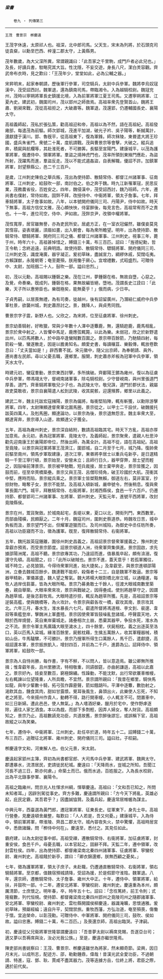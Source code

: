 

##### 梁書
　　`卷九 ‧ 列傳第三`

* * *

`王茂　曹景宗　栁慶遠`

王茂字休遠，太原祁人也。祖深，北中郎司馬。父天生，宋末為列將，於石頭克司徒袁粲，以勳至巴西、梓潼二郡太守，上黃縣男。

茂年數歲，為大父深所異，常謂親識曰：「此吾家之千里駒，成門戶者必此兒也。」及長，好讀兵書，駮略究其大旨。性沈隱，不妄交遊，身長八尺，潔白羙容觀。齊武帝布衣時，見之歎曰：「王茂年少，堂堂如此，必為公輔之器。」

宋昇明末，起家奉朝請，歷後軍行參軍，司空騎兵，太尉中兵參軍。魏將李烏奴冦漢中，茂受詔西討。魏軍退，還為鎮南司馬，帶臨湘令。入為越騎校尉。魏冦兖州，茂時以寧朔將軍長史鎮援北境，入為前軍將軍江夏王司馬。又遷寧朔將軍、江夏內史。建武初，魏圍司州，茂以郢州之師救焉。高祖率衆先登賢首山，魏將王肅、劉昶來戰，茂從高祖拒之，大破肅等。魏軍退，茂還郢，仍遷輔國長史、襄陽太守。

高祖義師起，茂私於張弘策，勸高祖迎和帝，高祖以為不然，語在高祖紀。高祖發雍部，每遣茂為前驅。師次郢城，茂進平加湖，破光子衿、吳子陽等，斬馘萬計，還獻捷于漢川。郢、魯旣平，從高祖東下，復為軍鋒。師次秣陵，東昬遣大將王珍國，盛兵朱雀門，衆號二十萬，度航請戰。茂與曹景宗等會擊，大破之。縱兵追奔，積屍與航欄等，其赴淮死者，不可勝筭。長驅至宣陽門。建康城平，以茂為護軍將軍，俄遷侍中、領軍將軍。羣盜之燒神虎門也，茂率所領到東掖門應赴，為盜所射，茂躍馬而進，羣盜反走。茂以不能式遏姦盜，自表解職，優詔不許。加鎮軍將軍，封望蔡縣公，邑二千三百戶。

是歲，江州刺史陳伯之舉兵叛，茂出為使持節、散騎常侍、都督江州諸軍事、征南將軍、江州刺史，給鼓吹一部，南討伯之。伯之奔于魏。時九江新罹軍冦，民思反業，茂務農省役，百姓安之。四年，魏侵漢中，茂受詔西討，魏乃班師。六年，遷尚書右僕射，常侍如故。固辤不拜，改授侍中、中衞將軍，領太子詹事。七年，拜車騎將軍，太子詹事如故。八年，以本號開府儀同三司、丹陽尹，侍中如故。時天下無事，高祖方信仗文雅，茂心頗怏怏，侍宴醉後，每見言色，高祖常宥而不之責也。十一年，進位司空，侍中、尹如故。茂辤京尹，改領中權將軍。

茂性寬厚，居官雖無譽，亦為吏民所安。居處方正，在一室衣冠儼然，雖僕妾莫見其惰容。姿表瓌麗，須眉如畫，出入朝會，每為衆所瞻望。明年，出為使持節、散騎常侍、驃騎將軍、開府同三司之儀、都督江州諸軍事、江州刺史。視事三年，薨于州，時年六十。高祖甚悼惜之，賻錢三十萬，布三百匹。詔曰：「旌德紀勳，哲王令軌；念終追遠，前典明誥。故使持節、散騎常侍、驃騎將軍、開府儀同三司、江州刺史茂，識度淹廣，器宇凝正。爰初草昧，盡誠宣力，綢繆休戚，契闊屯夷。方賴謀猷，永隆朝寄；奄至薨殞，朕用慟于厥心。宜增禮數，式昭盛烈。可贈侍中、太尉，加班劔二十人，鼔吹一部。謚曰忠烈。」

初，茂以元勳，高祖賜以鍾磬之樂。茂在江州，夢鍾磬在格，無故自墮，心惡之。及覺，命奏樂。旣成列，鍾磬在格，果無故編皆絕，墮地。茂謂長史江詮曰：「此樂，天子所以惠勞臣也。樂旣極矣，能無憂乎！」俄而病，少日卒。

子貞秀嗣，以居喪無禮，為有司奏，徙越州，後有詔留廣州，乃潛結仁威府中兵參軍杜景，欲襲州城，刺史蕭昂討之。景，魏降人，與貞秀同戮。

曹景宗字子震，新野人也。父欣之，為宋將，位至征虜將軍、徐州刺史。

景宗幼善騎射，好畋獵，常與少年數十人澤中逐麞鹿，無，還騎趂鹿，鹿馬相亂，景宗於衆中射之，人皆懼中馬足，鹿應弦輒斃，以此為樂。未弱冠，欣之於新野遣出州，以匹馬將數人，於中路卒逢蠻賊數百圍之。景宗帶百餘箭，乃馳騎四射，每箭殺一蠻，蠻遂散走，因是以膽勇知名。頗愛史書，每讀穰苴、樂毅傳，輒放卷歎息曰：「丈夫當如是！」辟西曹不就。宋元徽中，隨父出京師，為奉朝請、員外，遷尚書左民郎。尋以父憂去職，還鄉里。服闋，刺史蕭赤斧板為冠軍中兵參軍，領天水太守。

時建元初，蠻寇羣動，景宗東西討擊，多所擒破。齊鄱陽王鏘為雍州，復以為征虜中兵參軍，帶馮翊太守，督峴南諸軍事，除屯騎校尉。少守督峴南，與州里張道門厚善。道門，齊車騎將軍敬兒少子也，為武陵太守。敬兒誅，道門於郡伏法，親屬故吏莫敢收，景宗自襄陽遣人舩到武陵，收其屍骸，迎還殯葬，鄉里以此義之。

建武二年，魏主托跋宏寇赭陽，景宗為偏將，每衝堅陷陣，輒有斬獲，以勳除游擊將軍。四年，太尉陳顯達督衆軍北圍馬圈，景宗從之，以甲士二千設伏，破魏援托跋英四萬人。及剋馬圈，顯達論功，以景宗為後，景宗退無怨言。魏主率衆大至，顯達宵奔，景宗導入山道，故顯達父子獲全。

五年，高祖為雍州刺史，景宗深自結附，數請高祖臨其宅。時天下方亂，高祖亦厚加意焉。永元初，表為冠軍將軍、竟陵太守。及義師起，景宗聚衆，遣親人杜思沖勸先迎南康王於襄陽即帝位，然後出師，為萬全計。高祖不從，語在高祖紀。高祖至竟陵，以景宗與冠軍將軍王茂濟江，圍郢城，自二月至于七月，城乃降。復帥衆前驅至南州，領馬步軍取建康，道次江寧，東昬將李居士以重兵屯新亭，是日選精騎一千至江寧行頓，景宗始至，安營未立；且師行日久，器甲穿弊，居士望而輕之，因鼔噪前薄景宗。景宗被甲馳戰，短兵裁接，居士棄甲奔走，景宗皆獲之，因鼓而前，徑至皁莢橋築壘。景宗又與王茂、呂僧珍掎角，破王珍國於大航。茂衝其中堅，應時而陷，景宗縱兵乘之。景宗軍士皆桀黠無賴，御道左右，莫非富室，抄掠財物，略奪子女，景宗不能禁。及高祖入頓新城，嚴申號令，然後稍息。復與衆軍長圍六門。城平，拜散騎常侍、右衞將軍，封湘西縣侯，食邑一千六百戶。仍遷持節、都督郢司二州諸軍事、左將軍、郢州刺史。天監元年，進號平西將軍，改封竟陵縣侯。

景宗在州，鬻貨聚斂。於城南起宅，長堤以東，夏口以北，開街列門，東西數里，而部曲殘橫，民頗厭之。二年十月，魏寇司州，圍刺史蔡道恭。時魏攻日苦，城中負板而汲，景宗望門不出，但耀軍遊獵而已。及司州城陷，為御史中丞任昉所奏，高祖以功臣寢而不治，徵為護軍。旣至，復拜散騎常侍、右衞將軍。

五年，魏托跋英寇鍾離，圍徐州刺史昌義之，高祖詔景宗督衆軍援義之，豫州刺史韋叡亦預焉，而受景宗節度。詔景宗頓道人洲，待衆軍齊集俱進。景宗固啟，求先據邵陽洲尾，高祖不聽。景宗欲專其功，乃違詔而進，值暴風卒起，頗有渰溺，復還守先頓。高祖聞之，曰：「此所以破賊也。景宗不進，蓋天意乎！若孤軍獨往，城不時立，必見狼狽。今得待衆軍同進，始大捷矣。」及韋叡至，與景宗進頓邵陽洲，立壘去魏城百餘步。魏連戰不能却，殺傷者十二三，自是魏軍不敢逼。景宗等器甲精新，軍儀甚盛，魏人望之奪氣。魏大將楊大眼對橋北岸立城，以通糧運，每牧人過岸伐芻藁，皆為大眼所略。景宗乃募勇敢士千餘人，徑渡大眼城南數里築壘，親自舉築。大眼率衆來攻，景宗與戰破之，因得壘成。使別將趙草守之，因謂為趙草城，是後恣芻牧焉。大眼時遣抄掠，輒反為趙草所獲。先是，高祖詔景宗等逆裝高艦，使與魏橋等，為火攻計。令景宗與叡各攻一橋，叡攻其南，景宗攻其北。六年三月，春水生，淮水暴長六七尺。叡遣所督將馮道根、李文釗、裴邃、韋寂等乘艦登岸，擊魏洲上軍盡殪。景宗因使衆軍皆鼓噪亂登諸城，呼聲震天地，大眼於西岸燒營，英自東岸棄城走。諸壘相次土崩，悉棄其器甲，争投水死，淮水為之不流。景宗令軍主馬廣躡大眼至濊水上，四十餘里，伏屍相枕。義之出逐英至洛口，英以匹馬入梁城。緣淮百餘里，屍骸枕藉，生擒五萬餘人，收其軍糧器械，積如山岳，牛馬驢騾，不可勝計。景宗乃搜軍所得生口萬餘人，馬千匹，遣獻捷，高祖詔還本軍，景宗振旅凱入，增封四百，并前為二千戶，進爵為公。詔拜侍中、領軍將軍，給鼓吹一部。

景宗為人自恃尚勝，每作書，字有不觧，不以問人，皆以意造焉。雖公卿無所推揖；惟韋叡年長，且州里勝流，特相敬重，同讌御筵，亦曲躬謙遜，高祖以此嘉之。景宗好內，妓妾至數百，窮極錦繡。性躁動，不能沈默，出行常欲褰車帷幔，左右輒諫以位望隆重，人所具瞻，不宜然。景宗謂所親曰：「我昔在鄉里，騎快馬如龍，與年少輩數十騎，拓弓弦作霹靂聲，箭如餓鴟呌。平澤中逐麞，數肋射之，渴飲其血，饑食其肉，甜如甘露漿。覺耳後風生，鼻頭出火，此樂使人忘死，不知老之將至。今來揚州作貴人，動轉不得，路行開車幔，小人輒言不可。閉置車中，如三日新婦。遭此邑邑，使人無氣。」為人嗜酒好樂，臘月於宅中，使作野虖逐除，遍往人家乞酒食。本以為戲，而部下多剽輕，因弄人婦女，奪人財貨。高祖頗知之，景宗乃止。高祖數讌見功臣，共道故舊，景宗醉後謬忘，或誤稱下官，高祖故縱之以為笑樂。

七年，遷侍中、中衞將軍、江州刺史。赴任卒於道，時年五十二。詔賻錢二十萬，布三百匹，追贈征北將軍、雍州刺史、開府儀同三司。謚曰壯。子皎嗣。

栁慶遠字文和，河東解人也。伯父元景，宋太尉。

慶遠起家郢州主簿，齊初為尚書都官郎、大司馬中兵參軍、建武將軍、魏興太守。郡遭暴水，流漂居民，吏請徙民杞城。慶遠曰：「天降雨水，豈城之所知。吾聞江河長不過三日，斯亦何慮。」命築土而已。俄而水過，百姓服之。入為長水校尉，出為平北錄事參軍、襄陽令。

高祖之臨雍州，問京兆人杜惲求州綱，惲舉慶遠。高祖曰：「文和吾已知之，所問未知者耳。」因辟別駕從事史。齊方多難，慶遠謂所親曰：「方今天下將亂，英雄必起，庇民定霸，其吾君乎？」因盡誠恊贊。及義兵起，慶遠常居帷幄為謀主。

中興元年，西臺選為黃門郎，遷冠軍將軍、征東長史。從軍東下，身先士卒。高祖行營壘，見慶遠頓舍嚴整，每歎曰：「人人若是，吾又何憂。」建康城平，入為侍中，領前軍將軍，帶淮陵、齊昌二郡太守。城內甞夜失火，禁中驚懼，高祖時居宮中，悉斂諸鑰，問「栁侍中何在」。慶遠至，悉付之。其見任如此。

霸府建，以為太尉從事中郎。高祖受禪，遷散騎常侍、右衞將軍，加征虜將軍，封重安侯，食邑千戶。母憂去職，以本官起之，固辭不拜。天監二年，遷中領軍，改封雲杜侯。四年，出為使持節、都督雍梁南北秦四州諸軍事、征虜將軍、寧蠻校尉、雍州刺史。高祖餞於新亭，謂曰：「卿衣錦還鄉，朕無西顧之憂矣。」

七年，徵為護軍將軍，領太子庶子。未赴職，仍遷通直散騎常侍、右衞將軍，領右驍騎將軍。至京都，值魏宿預城請降，受詔為援，於是假節守淮陰。魏軍退。八年，還京師，遷散騎常侍、太子詹事、雍州大中正。十年，遷侍中、領軍將軍，給扶，并鼓吹一部。十二年，遷安北將軍、寧蠻校尉、雍州刺史。慶遠重為本州，頗厲清節，士庶懷之。明年春，卒，時年五十七。詔曰：「念徃篤終，前王令則；式隆寵數，列代恒規。使持節、都督雍梁南北秦四州郢州之竟陵司州之隨郡諸軍事、安北將軍、寧蠻校尉、雍州刺史、雲杜縣開國侯柳慶遠，器識淹曠，思懷通雅。爰初草昧，預屬經綸；遠自升平，契闊禁旅。重牧西藩，方弘治道，奄至殞喪，傷慟于懷。宜追榮命，以彰茂勳。可贈侍中、中軍將軍、開府儀同三司，鼓吹、侯如故。謚曰忠惠。賻錢二十萬，布二百匹。」及喪還京師，高祖出臨哭。子津嗣。

初，慶遠從父兄衞將軍世隆甞謂慶遠曰：「吾昔夢太尉以褥席見賜，吾遂亞台司；適又夢以吾褥席與汝，汝必光我公族。」至是，慶遠亦繼世隆焉。

陳吏部尚書姚察曰：王茂、曹景宗、栁慶遠雖世為將家，然未顯奇節。梁興，因日月末光，以成所志，配迹方、邵，勒勳鍾鼎，偉哉！昔漢光武全愛功臣，不過朝請、特進，寇、鄧、耿、賈咸不盡其器力。茂等迭據方岳，位終上將，君臣之際，邁於前代矣。

* * *

